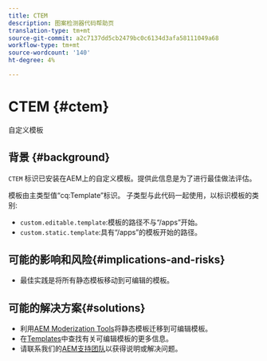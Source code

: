 ```yaml
---
title: CTEM
description: 图案检测器代码帮助页
translation-type: tm+mt
source-git-commit: a2c7137dd5cb2479bc0c6134d3afa58111049a68
workflow-type: tm+mt
source-wordcount: '140'
ht-degree: 4%

---
```



# CTEM {#ctem}

自定义模板

## 背景 {#background}

`CTEM` 标识已安装在AEM上的自定义模板。提供此信息是为了进行最佳做法评估。

模板由主类型值“cq:Template”标识。 子类型与此代码一起使用，以标识模板的类别:

* `custom.editable.template`:模板的路径不与“/apps”开始。
* `custom.static.template`:具有“/apps”的模板开始的路径。

## 可能的影响和风险{#implications-and-risks}

* 最佳实践是将所有静态模板移动到可编辑的模板。

## 可能的解决方案{#solutions}

* 利用[AEM Moderization Tools](https://opensource.adobe.com/aem-modernize-tools/)将静态模板迁移到可编辑模板。
* 在[Templates](https://experienceleague.adobe.com/docs/experience-manager-65/developing/platform/templates/templates.html)中查找有关可编辑模板的更多信息。
* 请联系我们的[AEM支持团队](https://helpx.adobe.com/enterprise/using/support-for-experience-cloud.html)以获得说明或解决问题。
